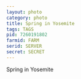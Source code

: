 ```yaml
---
layout: photo
category: photo
title: Spring in Yosemite
tags: TAGS
pid: 7260191802
farmid: FARM
serid: SERVER
secret: SECRET
---
```


Spring in Yosemite